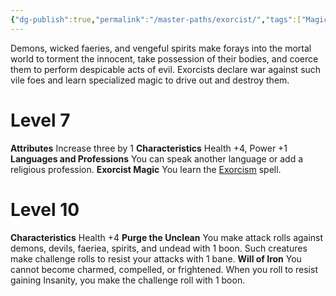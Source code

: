 ```yaml
---
{"dg-publish":true,"permalink":"/master-paths/exorcist/","tags":["Magic"]}
---
```


Demons, wicked faeries, and vengeful spirits make forays into the mortal world to torment the innocent, take possession of their bodies, and coerce them to perform despicable acts of evil. Exorcists declare war against such vile foes and learn specialized magic to drive out and destroy them.
# Level 7
**Attributes** Increase three by 1
**Characteristics** Health +4, Power +1
**Languages and Professions** You can speak another language or add a religious profession.
**Exorcist Magic** You learn the [Exorcism](https://sotdl-database.vercel.app/spells/path-specific/exorcism/) spell.
# Level 10
**Characteristics** Health +4
**Purge the Unclean** You make attack rolls against demons, devils, faeriea, spirits, and undead with 1 boon. Such creatures make challenge rolls to resist your attacks with 1 bane.
**Will of Iron** You cannot become charmed, compelled, or frightened. When you roll to resist gaining Insanity, you make the challenge roll with 1 boon.